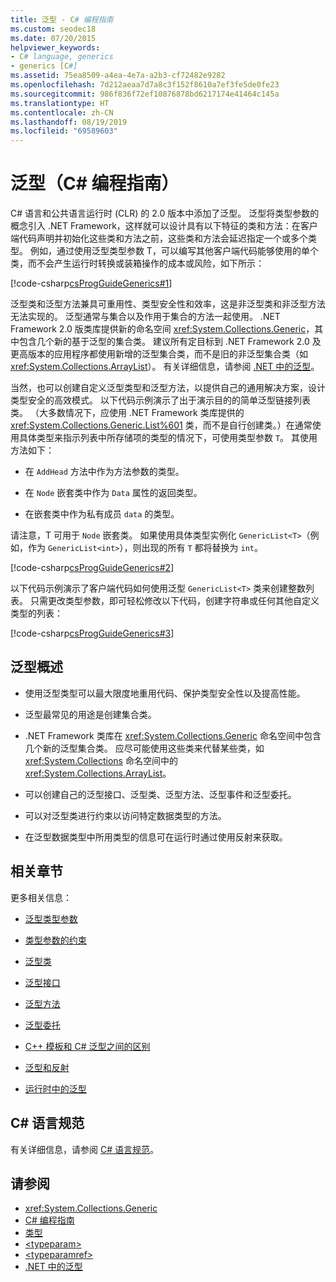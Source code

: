 ```yaml
---
title: 泛型 - C# 编程指南
ms.custom: seodec18
ms.date: 07/20/2015
helpviewer_keywords:
- C# language, generics
- generics [C#]
ms.assetid: 75ea8509-a4ea-4e7a-a2b3-cf72482e9282
ms.openlocfilehash: 7d212aeaa7d7a8c3f152f8610a7ef3fe5de0fe23
ms.sourcegitcommit: 986f836f72ef10876878bd6217174e41464c145a
ms.translationtype: HT
ms.contentlocale: zh-CN
ms.lasthandoff: 08/19/2019
ms.locfileid: "69589603"
---
```

# <a name="generics-c-programming-guide"></a>泛型（C# 编程指南）
C# 语言和公共语言运行时 (CLR) 的 2.0 版本中添加了泛型。 泛型将类型参数的概念引入 .NET Framework，这样就可以设计具有以下特征的类和方法：在客户端代码声明并初始化这些类和方法之前，这些类和方法会延迟指定一个或多个类型。 例如，通过使用泛型类型参数 T，可以编写其他客户端代码能够使用的单个类，而不会产生运行时转换或装箱操作的成本或风险，如下所示：  
  
 [!code-csharp[csProgGuideGenerics#1](~/samples/snippets/csharp/VS_Snippets_VBCSharp/csProgGuideGenerics/CS/Generics.cs#1)]  

泛型类和泛型方法兼具可重用性、类型安全性和效率，这是非泛型类和非泛型方法无法实现的。 泛型通常与集合以及作用于集合的方法一起使用。 .NET Framework 2.0 版类库提供新的命名空间 <xref:System.Collections.Generic>，其中包含几个新的基于泛型的集合类。 建议所有定目标到 .NET Framework 2.0 及更高版本的应用程序都使用新增的泛型集合类，而不是旧的非泛型集合类（如 <xref:System.Collections.ArrayList>）。 有关详细信息，请参阅 [.NET 中的泛型](../../../standard/generics/index.md)。  
  
 当然，也可以创建自定义泛型类型和泛型方法，以提供自己的通用解决方案，设计类型安全的高效模式。 以下代码示例演示了出于演示目的的简单泛型链接列表类。 （大多数情况下，应使用 .NET Framework 类库提供的 <xref:System.Collections.Generic.List%601> 类，而不是自行创建类。）在通常使用具体类型来指示列表中所存储项的类型的情况下，可使用类型参数 `T`。 其使用方法如下：  
  
- 在 `AddHead` 方法中作为方法参数的类型。  
  
- 在 `Node` 嵌套类中作为 `Data` 属性的返回类型。  
  
- 在嵌套类中作为私有成员 `data` 的类型。  
  
 请注意，T 可用于 `Node` 嵌套类。 如果使用具体类型实例化 `GenericList<T>`（例如，作为 `GenericList<int>`），则出现的所有 `T` 都将替换为 `int`。  
  
 [!code-csharp[csProgGuideGenerics#2](~/samples/snippets/csharp/VS_Snippets_VBCSharp/csProgGuideGenerics/CS/Generics.cs#2)]  
  
 以下代码示例演示了客户端代码如何使用泛型 `GenericList<T>` 类来创建整数列表。 只需更改类型参数，即可轻松修改以下代码，创建字符串或任何其他自定义类型的列表：  
  
 [!code-csharp[csProgGuideGenerics#3](~/samples/snippets/csharp/VS_Snippets_VBCSharp/csProgGuideGenerics/CS/Generics.cs#3)]  
  
## <a name="generics-overview"></a>泛型概述  
  
- 使用泛型类型可以最大限度地重用代码、保护类型安全性以及提高性能。  
  
- 泛型最常见的用途是创建集合类。  
  
- .NET Framework 类库在 <xref:System.Collections.Generic> 命名空间中包含几个新的泛型集合类。 应尽可能使用这些类来代替某些类，如 <xref:System.Collections> 命名空间中的 <xref:System.Collections.ArrayList>。  
  
- 可以创建自己的泛型接口、泛型类、泛型方法、泛型事件和泛型委托。  
  
- 可以对泛型类进行约束以访问特定数据类型的方法。  
  
- 在泛型数据类型中所用类型的信息可在运行时通过使用反射来获取。  
  
## <a name="related-sections"></a>相关章节  
 更多相关信息：  
  
- [泛型类型参数](./generic-type-parameters.md)  
  
- [类型参数的约束](./constraints-on-type-parameters.md)  
  
- [泛型类](./generic-classes.md)  
  
- [泛型接口](./generic-interfaces.md)  
  
- [泛型方法](./generic-methods.md)  
  
- [泛型委托](./generic-delegates.md)  
  
- [C++ 模板和 C# 泛型之间的区别](./differences-between-cpp-templates-and-csharp-generics.md)  
  
- [泛型和反射](./generics-and-reflection.md)  
  
- [运行时中的泛型](./generics-in-the-run-time.md)  
  
## <a name="c-language-specification"></a>C# 语言规范  
 有关详细信息，请参阅 [C# 语言规范](~/_csharplang/spec/types.md#constructed-types)。  
  
## <a name="see-also"></a>请参阅

- <xref:System.Collections.Generic>
- [C# 编程指南](../index.md)
- [类型](../types/index.md)
- [\<typeparam>](../xmldoc/typeparam.md)
- [\<typeparamref>](../xmldoc/typeparamref.md)
- [.NET 中的泛型](../../../standard/generics/index.md)
